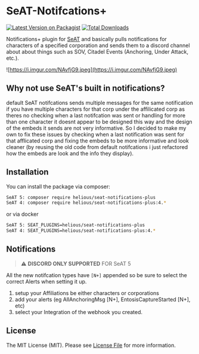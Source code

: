 # SeAT-Notifcations+

[![Latest Version on Packagist](https://img.shields.io/packagist/v/helious/seat-notifications-plus.svg?style=flat-square)](https://packagist.org/packages/helious/seat-notifications-plus)
[![Total Downloads](https://img.shields.io/packagist/dt/helious/seat-notifications-plus.svg?style=flat-square)](https://packagist.org/packages/helious/seat-notifications-plus)

Notifications+ plugin for [SeAT](https://github.com/eveseat/seat) and basically pulls notifications for characters of a specified corporation and sends them to a discord channel about about things such as SOV, Citadel Events (Anchoring, Under Attack, etc.). 

![https://i.imgur.com/NAvfjG9.jpeg](https://i.imgur.com/NAvfjG9.jpeg)

## Why not use SeAT's built in notifications?
default SeAT notifcations sends multiple  messages for the same notification if you have multiple characters for that corp under the affilicated corp as theres no checking when a last notifcation was sent or handling for more than one character it doesnt appear to be designed this way and the design of the embeds it sends are not very informative. So I decided to make my own to fix these issues by checking when a last notification was sent for that afflicated corp and fixing the embeds to be more informative and look cleaner (by reusing the old code from default notifcations i just refactored how the embeds are look and the info they display).


## Installation

You can install the package via composer:

```bash
SeAT 5: composer require helious/seat-notifications-plus
SeAT 4: composer require helious/seat-notifications-plus:4.*
```

or via docker
```bash
SeAT 5: SEAT_PLUGINS=helious/seat-notifications-plus
SeAT 4: SEAT_PLUGINS=helious/seat-notifications-plus:4.*
```
## Notifications
> :warning: **DISCORD ONLY SUPPORTED** FOR SeAT 5 

All the new notifcation types have `[N+]` appended so be sure to select the correct Alerts when setting it up.
1. setup your Affiliations be either characters or corporations
2. add your alerts (eg AllAnchoringMsg [N+], EntosisCaptureStarted [N+], etc)
3. select your Integration of the webhook you created.

## License

The MIT License (MIT). Please see [License File](LICENSE) for more information.
